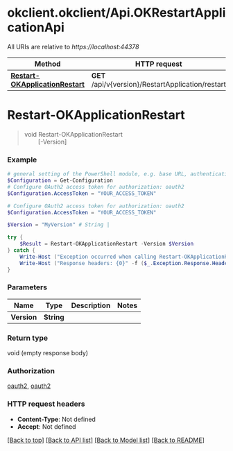 # okclient.okclient/Api.OKRestartApplicationApi

All URIs are relative to *https://localhost:44378*

Method | HTTP request | Description
------------- | ------------- | -------------
[**Restart-OKApplicationRestart**](OKRestartApplicationApi.md#Restart-OKApplicationRestart) | **GET** /api/v{version}/RestartApplication/restart | 


<a name="Restart-OKApplicationRestart"></a>
# **Restart-OKApplicationRestart**
> void Restart-OKApplicationRestart<br>
> &nbsp;&nbsp;&nbsp;&nbsp;&nbsp;&nbsp;&nbsp;&nbsp;[-Version] <String><br>



### Example
```powershell
# general setting of the PowerShell module, e.g. base URL, authentication, etc
$Configuration = Get-Configuration
# Configure OAuth2 access token for authorization: oauth2
$Configuration.AccessToken = "YOUR_ACCESS_TOKEN"

# Configure OAuth2 access token for authorization: oauth2
$Configuration.AccessToken = "YOUR_ACCESS_TOKEN"

$Version = "MyVersion" # String | 

try {
    $Result = Restart-OKApplicationRestart -Version $Version
} catch {
    Write-Host ("Exception occurred when calling Restart-OKApplicationRestart: {0}" -f ($_.ErrorDetails | ConvertFrom-Json))
    Write-Host ("Response headers: {0}" -f ($_.Exception.Response.Headers | ConvertTo-Json))
}
```

### Parameters

Name | Type | Description  | Notes
------------- | ------------- | ------------- | -------------
 **Version** | **String**|  | 

### Return type

void (empty response body)

### Authorization

[oauth2](../README.md#oauth2), [oauth2](../README.md#oauth2)

### HTTP request headers

 - **Content-Type**: Not defined
 - **Accept**: Not defined

[[Back to top]](#) [[Back to API list]](../README.md#documentation-for-api-endpoints) [[Back to Model list]](../README.md#documentation-for-models) [[Back to README]](../README.md)

